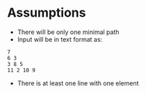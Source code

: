 # Assumptions

- There will be only one minimal path
- Input will be in text format as:
```
7
6 3
3 8 5
11 2 10 9
```
- There is at least one line with one element
